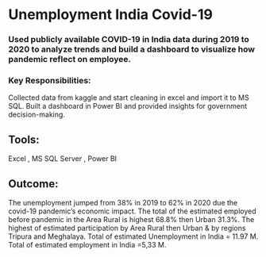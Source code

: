# Unemployment India Covid-19
### Used publicly available COVID-19 in India data during 2019 to 2020 to analyze trends and build a dashboard to visualize how pandemic reflect on employee.
### Key Responsibilities:
Collected data from kaggle and start cleaning in excel and import it to MS SQL.
Built a dashboard in Power BI and provided insights for government decision-making.
## Tools: 
Excel , MS SQL Server , Power BI
## Outcome:
The unemployment jumped from 38% in 2019 to 62% in 2020 due the covid-19 pandemic’s economic impact.
The total of the estimated employed before pandemic in the Area Rural is highest 68.8% then Urban 31.3%. 
The highest of estimated participation by Area Rural then Urban & by regions Tripura and Meghalaya.
Total of estimated Unemployment in India = 11.97 M.
Total of estimated employment in India =5,33 M.


